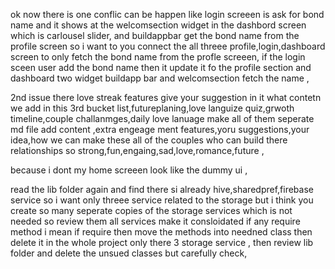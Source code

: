 ok now there is one conflic can  be happen like login screeen is ask for bond name and it shows at the welcomsection widget in the dashbord screen which is carlousel slider,
and buildappbar get the bond name from the profile screen 
so i want to you connect the all threee profile,login,dashboard screen to only fetch the bond name from the profle screeen,
if the login sceen user add the bond name then it update it fo the profile section and dashboard two widget buildapp bar and welcomsection fetch the name ,

2nd issue there love streak features give your suggestion in it what contetn we add in this 
3rd bucket list,futureplaning,love languize quiz,grwoth timeline,couple challanmges,daily love lanuage 
make all of them seperate md file 
add content ,extra engeage ment features,yoru suggestions,your idea,how we can make these all of the couples who can build there relationships so strong,fun,engaing,sad,love,romance,future ,

because i dont my home screeen look like the dummy ui ,



read the lib folder again and find there si already hive,sharedpref,firebase service so i want only threee service related to the storage but i think you create so many seperate copies of the storage services which is not needed so review them all services make it consloidated if any require method i mean if require then move the methods into needned class then  delete it 
in the whole project only there 3 storage service ,
then review lib folder and delete the unsued classes but carefully check,

